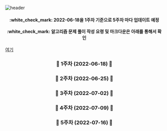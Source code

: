 ![header](https://capsule-render.vercel.app/api?type=waving&color=FEFEFE&height=250&section=header&text=Schedule&fontSize=90&animation=fadeIn&fontAlignY=38&desc=%20&descAlignY=62&descAlign=62)


<h4 align="center">
  :white_check_mark: 2022-06-18을 1주차 기준으로 5주차 마다 업데이트 예정 </br> </br>
  :white_check_mark: 알고리즘 문제 풀이 작성 요령 및 마크다운은 아래를 통해서 확인 
</h4>

[여기](#파일작성법)

<h3 align="center">
  📢 1주차 (2022-06-18) 📢
</h4>
<h4 align="center">
  
  
</h4>

<h3 align="center">
  📢 2주차 (2022-06-25) 📢
</h4>
<h4 align="center">
  
  
</h4>

<h3 align="center">
  📢 3주차 (2022-07-02) 📢
</h4>
<h4 align="center">
  
  
</h4>

<h3 align="center">
  📢 4주차 (2022-07-09) 📢 
</h4>
<h4 align="center">
  
  
</h4>

<h3 align="center">
  📢 5주차 (2022-07-16) 📢
</h4>
<h4 align="center">
  
  
</h4>

